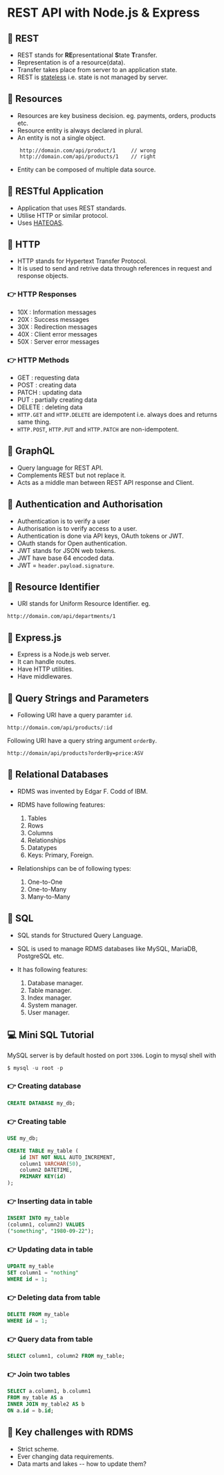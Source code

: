 # REST API with Node.js & Express

## :book: REST

- REST stands for **RE**presentational **S**tate **T**ransfer.
- Representation is of a resource(data). 
- Transfer takes place from server to an application state.
- REST is [stateless](https://whatis.techtarget.com/definition/stateless-app) i.e. state is not managed by server.

## :book: Resources

- Resources are key business decision. eg. payments, orders, products etc.
- Resource entity is always declared in plural.
- An entity is not a single object.
```http
    http://domain.com/api/product/1     // wrong
    http://domain.com/api/products/1    // right
```
- Entity can be composed of multiple data source.

## :book: RESTful Application

- Application that uses REST standards.
- Utilise HTTP or similar protocol.
- Uses [HATEOAS](https://en.wikipedia.org/wiki/HATEOAS).

## :book: HTTP

- HTTP stands for Hypertext Transfer Protocol.
- It is used to send and retrive data through references in request and response objects.

### :point_right: HTTP Responses

- 10X : Information messages
- 20X : Success messages
- 30X : Redirection messages
- 40X : Client error messages
- 50X : Server error messages

### :point_right: HTTP Methods

- GET : requesting data
- POST : creating data
- PATCH : updating data
- PUT : partially creating data
- DELETE : deleting data
- `HTTP.GET` and `HTTP.DELETE` are idempotent i.e. always does and returns same thing.
- `HTTP.POST`, `HTTP.PUT` and `HTTP.PATCH` are non-idempotent.

## :book: GraphQL

- Query language for REST API.
- Complements REST but not replace it.
- Acts as a middle man between REST API response and Client.

## :book: Authentication and Authorisation

- Authentication is to verify a user
- Authorisation is to verify access to a user.
- Authentication is done via API keys, OAuth tokens or JWT.
- OAuth stands for Open authentication.
- JWT stands for JSON web tokens.
- JWT have base 64 encoded data.
- JWT = `header.payload.signature`.

## :book: Resource Identifier

- URI stands for Uniform Resource Identifier. eg.
```http
http://domain.com/api/departments/1
```

## :book: Express.js

- Express is a Node.js web server.
- It can handle routes.
- Have HTTP utilities.
- Have middlewares.

## :book: Query Strings and Parameters

- Following URI have a query paramter `id`.
```http
http://domain.com/api/products/:id
```
Following URI have a query string argument `orderBy`.
```http
http://domain/api/products?orderBy=price:ASV
```

## :book: Relational Databases

- RDMS was invented by Edgar F. Codd of IBM.
- RDMS have following features:

    1. Tables
    2. Rows
    3. Columns
    4. Relationships
    5. Datatypes
    6. Keys: Primary, Foreign.
- Relationships can be of following types:

    1. One-to-One
    2. One-to-Many
    3. Many-to-Many

## :book: SQL

- SQL stands for Structured Query Language.
- SQL is used to manage RDMS databases like MySQL, MariaDB, PostgreSQL etc.
- It has following features:

    1. Database manager.
    2. Table manager.
    3. Index manager.
    4. System manager.
    5. User manager.

## :computer: Mini SQL Tutorial

MySQL server is by default hosted on port `3306`. Login to mysql shell with
```sql
$ mysql -u root -p
```

### :point_right: Creating database
```sql
CREATE DATABASE my_db;
```

### :point_right: Creating table
```sql
USE my_db;

CREATE TABLE my_table (
    id INT NOT NULL AUTO_INCREMENT,
    column1 VARCHAR(50),
    column2 DATETIME,
    PRIMARY KEY(id)
);
```

### :point_right: Inserting data in table
```sql
INSERT INTO my_table
(column1, column2) VALUES
("something", "1980-09-22");
```

### :point_right: Updating data in table
```sql
UPDATE my_table
SET column1 = "nothing"
WHERE id = 1;
```

### :point_right: Deleting data from table
```sql
DELETE FROM my_table
WHERE id = 1;
```

### :point_right: Query data from table
```sql
SELECT column1, column2 FROM my_table;
```

### :point_right: Join two tables
```sql
SELECT a.column1, b.column1
FROM my_table AS a
INNER JOIN my_table2 AS b
ON a.id = b.id;
```

## :no_entry_sign: Key challenges with RDMS

- Strict scheme.
- Ever changing data requirements.
- Data marts and lakes -- how to update them?